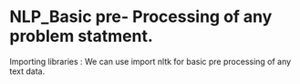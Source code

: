 # NLP_Basic pre- Processing of any problem statment.
 Importing libraries : We can use import nltk for basic pre processing of any text data. 
   
